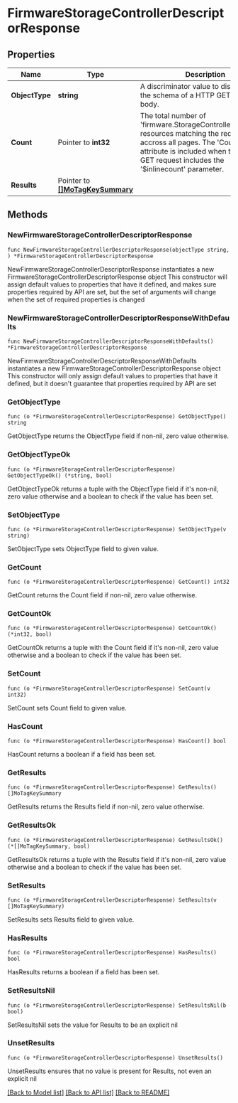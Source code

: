# FirmwareStorageControllerDescriptorResponse

## Properties

Name | Type | Description | Notes
------------ | ------------- | ------------- | -------------
**ObjectType** | **string** | A discriminator value to disambiguate the schema of a HTTP GET response body. | 
**Count** | Pointer to **int32** | The total number of &#39;firmware.StorageControllerDescriptor&#39; resources matching the request, accross all pages. The &#39;Count&#39; attribute is included when the HTTP GET request includes the &#39;$inlinecount&#39; parameter. | [optional] 
**Results** | Pointer to [**[]MoTagKeySummary**](MoTagKeySummary.md) |  | [optional] 

## Methods

### NewFirmwareStorageControllerDescriptorResponse

`func NewFirmwareStorageControllerDescriptorResponse(objectType string, ) *FirmwareStorageControllerDescriptorResponse`

NewFirmwareStorageControllerDescriptorResponse instantiates a new FirmwareStorageControllerDescriptorResponse object
This constructor will assign default values to properties that have it defined,
and makes sure properties required by API are set, but the set of arguments
will change when the set of required properties is changed

### NewFirmwareStorageControllerDescriptorResponseWithDefaults

`func NewFirmwareStorageControllerDescriptorResponseWithDefaults() *FirmwareStorageControllerDescriptorResponse`

NewFirmwareStorageControllerDescriptorResponseWithDefaults instantiates a new FirmwareStorageControllerDescriptorResponse object
This constructor will only assign default values to properties that have it defined,
but it doesn't guarantee that properties required by API are set

### GetObjectType

`func (o *FirmwareStorageControllerDescriptorResponse) GetObjectType() string`

GetObjectType returns the ObjectType field if non-nil, zero value otherwise.

### GetObjectTypeOk

`func (o *FirmwareStorageControllerDescriptorResponse) GetObjectTypeOk() (*string, bool)`

GetObjectTypeOk returns a tuple with the ObjectType field if it's non-nil, zero value otherwise
and a boolean to check if the value has been set.

### SetObjectType

`func (o *FirmwareStorageControllerDescriptorResponse) SetObjectType(v string)`

SetObjectType sets ObjectType field to given value.


### GetCount

`func (o *FirmwareStorageControllerDescriptorResponse) GetCount() int32`

GetCount returns the Count field if non-nil, zero value otherwise.

### GetCountOk

`func (o *FirmwareStorageControllerDescriptorResponse) GetCountOk() (*int32, bool)`

GetCountOk returns a tuple with the Count field if it's non-nil, zero value otherwise
and a boolean to check if the value has been set.

### SetCount

`func (o *FirmwareStorageControllerDescriptorResponse) SetCount(v int32)`

SetCount sets Count field to given value.

### HasCount

`func (o *FirmwareStorageControllerDescriptorResponse) HasCount() bool`

HasCount returns a boolean if a field has been set.

### GetResults

`func (o *FirmwareStorageControllerDescriptorResponse) GetResults() []MoTagKeySummary`

GetResults returns the Results field if non-nil, zero value otherwise.

### GetResultsOk

`func (o *FirmwareStorageControllerDescriptorResponse) GetResultsOk() (*[]MoTagKeySummary, bool)`

GetResultsOk returns a tuple with the Results field if it's non-nil, zero value otherwise
and a boolean to check if the value has been set.

### SetResults

`func (o *FirmwareStorageControllerDescriptorResponse) SetResults(v []MoTagKeySummary)`

SetResults sets Results field to given value.

### HasResults

`func (o *FirmwareStorageControllerDescriptorResponse) HasResults() bool`

HasResults returns a boolean if a field has been set.

### SetResultsNil

`func (o *FirmwareStorageControllerDescriptorResponse) SetResultsNil(b bool)`

 SetResultsNil sets the value for Results to be an explicit nil

### UnsetResults
`func (o *FirmwareStorageControllerDescriptorResponse) UnsetResults()`

UnsetResults ensures that no value is present for Results, not even an explicit nil

[[Back to Model list]](../README.md#documentation-for-models) [[Back to API list]](../README.md#documentation-for-api-endpoints) [[Back to README]](../README.md)


